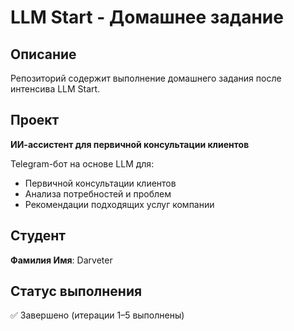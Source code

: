# LLM Start - Домашнее задание

## Описание

Репозиторий содержит выполнение домашнего задания после интенсива LLM Start.

## Проект

**ИИ-ассистент для первичной консультации клиентов**

Telegram-бот на основе LLM для:
- Первичной консультации клиентов
- Анализа потребностей и проблем  
- Рекомендации подходящих услуг компании

## Студент
**Фамилия Имя**: Darveter

## Статус выполнения
✅ Завершено (итерации 1–5 выполнены)